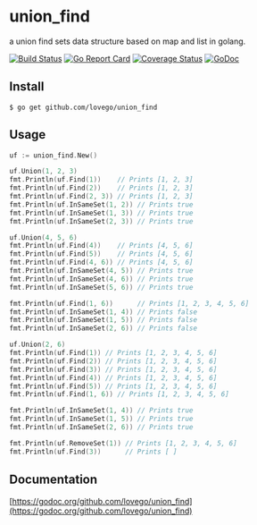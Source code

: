 # union\_find
a union find sets data structure based on map and list in golang.

[![Build Status](https://travis-ci.org/lovego/union_find.svg?branch=master)](https://travis-ci.org/lovego/union_find)
[![Go Report Card](https://goreportcard.com/badge/github.com/lovego/union_find)](https://goreportcard.com/report/github.com/lovego/union_find)
[![Coverage Status](https://coveralls.io/repos/github/lovego/union_find/badge.svg?branch=master)](https://coveralls.io/github/lovego/union_find?branch=master)
[![GoDoc](https://godoc.org/github.com/lovego/union_find?status.svg)](https://godoc.org/github.com/lovego/union_find)

## Install
`$ go get github.com/lovego/union_find`

## Usage
```go
uf := union_find.New()

uf.Union(1, 2, 3)
fmt.Println(uf.Find(1))    // Prints [1, 2, 3]
fmt.Println(uf.Find(2))    // Prints [1, 2, 3]
fmt.Println(uf.Find(2, 3)) // Prints [1, 2, 3]
fmt.Println(uf.InSameSet(1, 2)) // Prints true
fmt.Println(uf.InSameSet(1, 3)) // Prints true
fmt.Println(uf.InSameSet(2, 3)) // Prints true

uf.Union(4, 5, 6)
fmt.Println(uf.Find(4))    // Prints [4, 5, 6]
fmt.Println(uf.Find(5))    // Prints [4, 5, 6]
fmt.Println(uf.Find(4, 6)) // Prints [4, 5, 6]
fmt.Println(uf.InSameSet(4, 5)) // Prints true
fmt.Println(uf.InSameSet(4, 6)) // Prints true
fmt.Println(uf.InSameSet(5, 6)) // Prints true

fmt.Println(uf.Find(1, 6))      // Prints [1, 2, 3, 4, 5, 6]
fmt.Println(uf.InSameSet(1, 4)) // Prints false
fmt.Println(uf.InSameSet(1, 5)) // Prints false
fmt.Println(uf.InSameSet(2, 6)) // Prints false

uf.Union(2, 6)
fmt.Println(uf.Find(1)) // Prints [1, 2, 3, 4, 5, 6]
fmt.Println(uf.Find(2)) // Prints [1, 2, 3, 4, 5, 6]
fmt.Println(uf.Find(3)) // Prints [1, 2, 3, 4, 5, 6]
fmt.Println(uf.Find(4)) // Prints [1, 2, 3, 4, 5, 6]
fmt.Println(uf.Find(5)) // Prints [1, 2, 3, 4, 5, 6]
fmt.Println(uf.Find(1, 6)) // Prints [1, 2, 3, 4, 5, 6]

fmt.Println(uf.InSameSet(1, 4)) // Prints true
fmt.Println(uf.InSameSet(1, 5)) // Prints true
fmt.Println(uf.InSameSet(2, 6)) // Prints true

fmt.Println(uf.RemoveSet(1)) // Prints [1, 2, 3, 4, 5, 6]
fmt.Println(uf.Find(3))      // Prints [ ]
```

## Documentation
[https://godoc.org/github.com/lovego/union_find](https://godoc.org/github.com/lovego/union_find)
